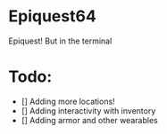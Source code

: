 # Epiquest64
Epiquest! But in the terminal

# Todo:
 - [] Adding more locations!
 - [] Adding interactivity with inventory
 - [] Adding armor and other wearables